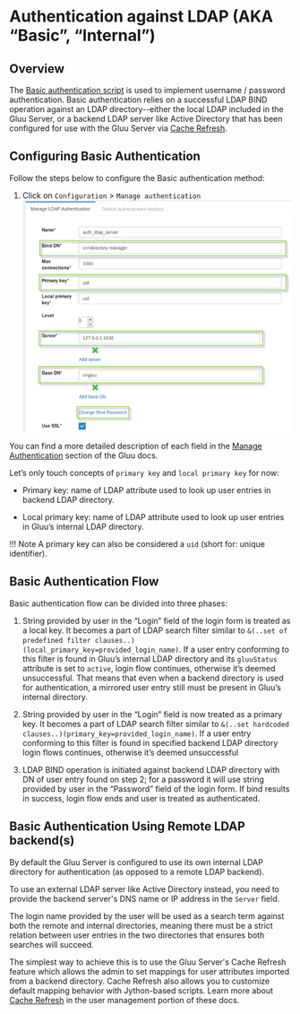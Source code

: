 # Authentication against LDAP (AKA “Basic”, “Internal”)

## Overview
The [Basic authentication script](./BasicExternalAuthenticator.py) is used to implement username / password authentication. Basic authentication relies on a successful LDAP BIND operation against an LDAP directory--either the local LDAP included in the Gluu Server, or a backend LDAP server like Active Directory that has been configured for use with the Gluu Server via [Cache Refresh](../admin-guide/user-group.md/#ldap-synchronization). 

## Configuring Basic Authentication
Follow the steps below to configure the Basic authentication method:

1. Click on `Configuration` > `Manage authentication` 
![basic](../img/user-authn/basicauthn.png)

You can find a more detailed description of each field in the
[Manage Authentication](../admin-guide/oxtrust-ui.md/#manage-authentication) 
section of the Gluu docs. 

Let’s only touch concepts of `primary key` and `local primary key` for now:

- Primary key: name of LDAP attribute used to look up user entries in backend LDAP directory. 

- Local primary key:  name of LDAP attribute used to look up user entries in Gluu’s 
internal LDAP directory.

!!! Note
    A primary key can also be considered a `uid` (short for: unique identifier).

## Basic Authentication Flow

Basic authentication flow can be divided into three phases:
 
1. String provided by user in the “Login” field of the login form is treated as a local key. 
It becomes a part of LDAP search filter similar to 
`&(..set of predefined filter clauses..)(local_primary_key=provided_login_name)`. 
If a user entry conforming to this filter is found in Gluu’s internal LDAP directory and 
its `gluuStatus` attribute is set to `active`, login flow continues, 
otherwise it’s deemed unsuccessful. That means that even when a backend 
directory is used for authentication, a mirrored user entry still must be present in 
Gluu’s internal directory.      

2. String provided by user in the “Login” field is now treated as a 
primary key. It becomes a part of LDAP search filter similar to 
`&(..set hardcoded clauses..)(primary_key=provided_login_name)`. 
If a user entry conforming to this filter is found in specified backend LDAP directory 
login flows continues, otherwise it’s deemed unsuccessful      

3. LDAP BIND operation is initiated against backend LDAP directory with DN 
of user entry found on step 2; for a password it will use string provided 
by user in the “Password” field of the login form. If bind results in success, 
login flow ends and user is treated as authenticated.     

## Basic Authentication Using Remote LDAP backend(s)

By default the Gluu Server is configured to use its own internal LDAP directory for authentication (as opposed to a remote LDAP backend). 

To use an external LDAP server like Active Directory instead, you need to provide the backend server's DNS name or IP address in the `Server` field. 

The login name provided by the user will be used as a search term against both the remote and internal directories, meaning there must be a strict relation between user entries in the two directories that ensures both searches will succeed. 

The simplest way to achieve this is to use the Gluu Server's Cache Refresh feature which allows the admin to set 
mappings for user attributes imported from a backend directory. Cache Refresh also allows you to customize default mapping behavior with Jython-based scripts. Learn more about [Cache Refresh](../user-group/#ldap-synchronization) in the user management portion of these docs.

